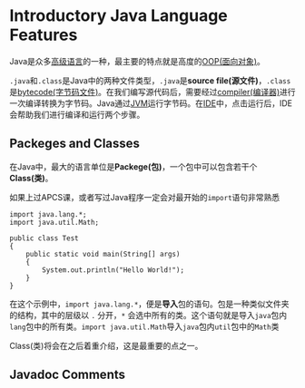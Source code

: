 # Introductory Java Language Features

Java是众多[高级语言](https://en.wikipedia.org/wiki/High-level_programming_language)的一种，最主要的特点就是高度的[OOP(面向对象)](https://en.wikipedia.org/wiki/Object-oriented_programming)。

`.java`和`.class`是Java中的两种文件类型，`.java`是**source file(源文件)**，`.class`是[bytecode(字节码文件)](https://en.wikipedia.org/wiki/Bytecode)。在我们编写源代码后，需要经过[compiler(编译器)](https://en.wikipedia.org/wiki/Compiler)进行一次编译转换为字节码。Java通过[JVM](https://en.wikipedia.org/wiki/Java_virtual_machine)运行字节码。在[IDE](https://en.wikipedia.org/wiki/Integrated_development_environment)中，点击运行后，IDE会帮助我们进行编译和运行两个步骤。

## Packeges and Classes

在Java中，最大的语言单位是**Packege(包)**，一个包中可以包含若干个**Class(类)**。

如果上过APCS课，或者写过Java程序一定会对最开始的`import`语句非常熟悉

    import java.lang.*;
    import java.util.Math;

    public class Test
    {
        public static void main(String[] args)
        {
            System.out.println("Hello World!");
        }
    }

在这个示例中，`import java.lang.*`，便是**导入**包的语句。包是一种类似文件夹的结构，其中的层级以 `.` 分开，`*` 会选中所有的类。这个语句就是导入`java`包内`lang`包中的所有类。`import java.util.Math`导入`java`包内`util`包中的`Math`类

Class(类)将会在之后着重介绍，这是最重要的点之一。

## Javadoc Comments
